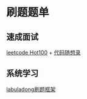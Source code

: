 # 刷题题单

## 速成面试

[leetcode Hot100](https://leetcode.cn/studyplan/top-100-liked/) + [代码随想录](https://programmercarl.com/)

## 系统学习

[labuladong刷题框架](https://labuladong.online/algo/)


